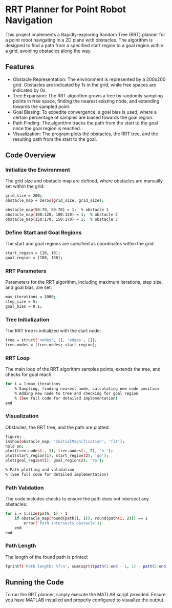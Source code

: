 # RRT Planner for Point Robot Navigation

This project implements a Rapidly-exploring Random Tree (RRT) planner for a point robot navigating in a 2D plane with obstacles. The algorithm is designed to find a path from a specified start region to a goal region within a grid, avoiding obstacles along the way.
## Features

* Obstacle Representation: The environment is represented by a 200x200 grid. Obstacles are indicated by 1s in the grid, while free spaces are indicated by 0s.
* Tree Expansion: The RRT algorithm grows a tree by randomly sampling points in free space, finding the nearest existing node, and extending towards the sampled point.
* Goal Biasing: To expedite convergence, a goal bias is used, where a certain percentage of samples are biased towards the goal region.
* Path Finding: The algorithm tracks the path from the start to the goal once the goal region is reached.
* Visualization: The program plots the obstacles, the RRT tree, and the resulting path from the start to the goal.

## Code Overview
### Initialize the Environment

The grid size and obstacle map are defined, where obstacles are manually set within the grid:

   ```bash
   grid_size = 200;
   obstacle_map = zeros(grid_size, grid_size);

   obstacle_map(50:70, 50:70) = 1;  % obstacle 1
   obstacle_map(100:120, 100:120) = 1;  % obstacle 2
   obstacle_map(150:170, 150:170) = 1;  % obstacle 3
   ```

### Define Start and Goal Regions

The start and goal regions are specified as coordinates within the grid:

   ```bash
   start_region = [10, 10];
   goal_region = [180, 180];
   ```

### RRT Parameters

Parameters for the RRT algorithm, including maximum iterations, step size, and goal bias, are set:

   ```bash
   max_iterations = 1000;
   step_size = 5;
   goal_bias = 0.1;
   ```

### Tree Initialization

The RRT tree is initialized with the start node:

   ```bash
   tree = struct('nodes', [], 'edges', []);
   tree.nodes = [tree.nodes; start_region];
   ```

### RRT Loop

The main loop of the RRT algorithm samples points, extends the tree, and checks for goal reach:

   ```bash
   for i = 1:max_iterations
       % Sampling, finding nearest node, calculating new node position
       % Adding new node to tree and checking for goal region
       % (See full code for detailed implementation)
   end
   ```

### Visualization

Obstacles, the RRT tree, and the path are plotted:

   ```bash
   figure;
   imshow(obstacle_map, 'InitialMagnification', 'fit');
   hold on;
   plot(tree.nodes(:, 1), tree.nodes(:, 2), 'b-');
   plot(start_region(1), start_region(2), 'go');
   plot(goal_region(1), goal_region(2), 'ro');

   % Path plotting and validation
   % (See full code for detailed implementation)
   ```

### Path Validation

The code includes checks to ensure the path does not intersect any obstacles:

   ```bash
   for i = 1:size(path, 1) - 1
       if obstacle_map(round(path(i, 1)), round(path(i, 2))) == 1
           error('Path intersects obstacle');
       end
   end
   ```

### Path Length

The length of the found path is printed:

   ```bash
   fprintf('Path length: %f\n', sum(sqrt((path(1:end - 1, 1) - path(2:end, 1)).^2 + (path(1:end - 1, 2) - path(2:end, 2)).^2)));
   ```

## Running the Code

To run the RRT planner, simply execute the MATLAB script provided. Ensure you have MATLAB installed and properly configured to visualize the output.
